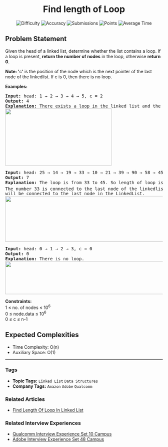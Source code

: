 <h1 align="center">Find length of Loop</h1>

<p align="center">
  <img alt="Difficulty" title="Difficulty" src="https://custom-icon-badges.demolab.com/badge/Difficulty: Easy-1F222E?style=for-the-badge&logoColor=white&logo=fire"/>
  <img alt="Accuracy" title="Accuracy" src="https://custom-icon-badges.demolab.com/badge/Accuracy: 44.26%25-1F222E?style=for-the-badge&logoColor=white&logo=target"/>
  <img alt="Submissions" title="Submissions" src="https://custom-icon-badges.demolab.com/badge/Submissions: 268K+-1F222E?style=for-the-badge&logoColor=white&logo=repo"/>
  <img alt="Points" title="Points" src="https://custom-icon-badges.demolab.com/badge/Points: 2-1F222E?style=for-the-badge&logoColor=white&logo=award"/>
  <img alt="Average Time" title="Average Time" src="https://custom-icon-badges.demolab.com/badge/Average%20Time: 30m-1F222E?style=for-the-badge&logoColor=white&logo=clock"/>
</p>

## Problem Statement

Given the head of a linked list, determine whether the list contains a loop. If a loop is present, <b>return the number of nodes</b> in the loop, otherwise <b>return 0</b>.

<b>Note: '</b>c<b>' </b>is the position of the node which is the next pointer of the last node of the linkedlist. If c is 0, then there is no loop.

<b>Examples:</b>

<pre><b>Input: </b>head: 1 → 2 → 3 → 4 → 5, c = 2<b>
Output: </b>4<b>
Explanation: </b>There exists a loop in the linked list and the length of the loop is 4.<br><img src="https://media.geeksforgeeks.org/img-practice/prod/addEditProblem/893387/Web/Other/blobid0_1745983361.jpg" alt="" title="" width="340" height="182"/><br></pre>

<pre><b>Input: </b>head: 25 → 14 → 19 → 33 → 10 → 21 → 39 → 90 → 58 → 45, c = 4
<b>Output: </b>7<b>
Explanation: </b>The loop is from 33 to 45. So length of loop is 33 → <i>10 </i>→ 21 → 39 → 90 → 58 → <i>45</i> = 7.<br>The number 33 is connected to the last node of the linkedlist to form the loop because according to the input the 4<sup>th</sup> node from the beginning(1 based indexing) <br>will be connected to the last node in the LinkedList.<br><img src="https://media.geeksforgeeks.org/img-practice/prod/addEditProblem/893387/Web/Other/blobid0_1745659828.jpg" alt="" title="" width="574" height="146"/><br></pre>

<pre><b>Input: </b>head: 0 → 1 → 2 → 3, c = 0
<b>Output: </b>0<b>
Explanation: </b>There is no loop.<br><img src="https://media.geeksforgeeks.org/img-practice/prod/addEditProblem/893387/Web/Other/blobid1_1745662178.jpg" alt="" title="" width="506" height="105"/><br></pre>

<b>Constraints:</b><br>1 ≤ no. of nodes ≤ 10<sup>6<br></sup>0 ≤ node.data ≤ 10<sup>6</sup><br>0 ≤ c ≤ n-1

## Expected Complexities
- Time Complexity: O(n)
- Auxiliary Space: O(1)

<hr>

### Tags
- **Topic Tags:** `Linked List` `Data Structures`
- **Company Tags:** `Amazon` `Adobe` `Qualcomm`

### Related Articles
- [Find Length Of Loop In Linked List](https://www.geeksforgeeks.org/find-length-of-loop-in-linked-list/)

### Related Interview Experiences
- [Qualcomm Interview Experience Set 10 Campus](https://www.geeksforgeeks.org/qualcomm-interview-experience-set-10-campus/)
- [Adobe Interview Experience Set 48 Campus](https://www.geeksforgeeks.org/adobe-interview-experience-set-48-campus/)
